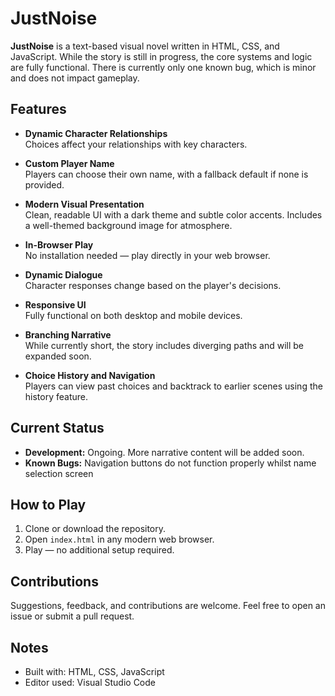# JustNoise

**JustNoise** is a text-based visual novel written in HTML, CSS, and JavaScript. While the story is still in progress, the core systems and logic are fully functional. There is currently only one known bug, which is minor and does not impact gameplay.

## Features

- **Dynamic Character Relationships**  
  Choices affect your relationships with key characters.

- **Custom Player Name**  
  Players can choose their own name, with a fallback default if none is provided.

- **Modern Visual Presentation**  
  Clean, readable UI with a dark theme and subtle color accents. Includes a well-themed background image for atmosphere.

- **In-Browser Play**  
  No installation needed — play directly in your web browser.

- **Dynamic Dialogue**  
  Character responses change based on the player's decisions.

- **Responsive UI**  
  Fully functional on both desktop and mobile devices.

- **Branching Narrative**  
  While currently short, the story includes diverging paths and will be expanded soon.

- **Choice History and Navigation**  
  Players can view past choices and backtrack to earlier scenes using the history feature.

## Current Status

- **Development:** Ongoing. More narrative content will be added soon.  
- **Known Bugs:** Navigation buttons do not function properly whilst name selection screen

## How to Play

1. Clone or download the repository.
2. Open `index.html` in any modern web browser.
3. Play — no additional setup required.

## Contributions

Suggestions, feedback, and contributions are welcome. Feel free to open an issue or submit a pull request.

## Notes

- Built with: HTML, CSS, JavaScript  
- Editor used: Visual Studio Code
